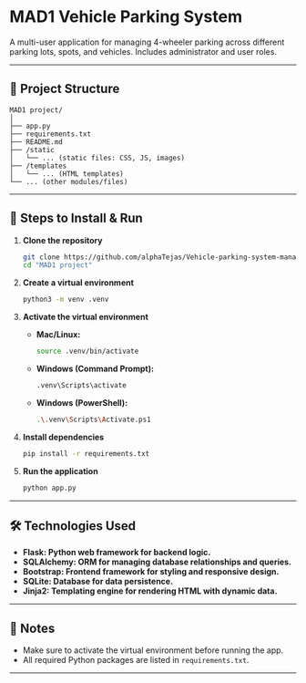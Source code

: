 # MAD1 Vehicle Parking System

A multi-user application for managing 4-wheeler parking across different parking lots, spots, and vehicles. Includes administrator and user roles.

---

## 📁 Project Structure

```
MAD1 project/
│
├── app.py
├── requirements.txt
├── README.md
├── /static
│   └── ... (static files: CSS, JS, images)
├── /templates
│   └── ... (HTML templates)
└── ... (other modules/files)
```

---

## 🚀 Steps to Install & Run

1. **Clone the repository**
   ```bash
   git clone https://github.com/alphaTejas/Vehicle-parking-system-management.git
   cd "MAD1 project"
   ```

2. **Create a virtual environment**
   ```bash
   python3 -m venv .venv
   ```

3. **Activate the virtual environment**
   - **Mac/Linux:**
     ```bash
     source .venv/bin/activate
     ```
   - **Windows (Command Prompt):**
     ```bash
     .venv\Scripts\activate
     ```
   - **Windows (PowerShell):**
     ```bash
     .\.venv\Scripts\Activate.ps1
     ```

4. **Install dependencies**
   ```bash
   pip install -r requirements.txt
   ```

5. **Run the application**
   ```bash
   python app.py
   ```

---

## 🛠️ Technologies Used

- **Flask: Python web framework for backend logic.**
- **SQLAlchemy: ORM for managing database relationships and queries.**
- **Bootstrap: Frontend framework for styling and responsive design.**
- **SQLite: Database for data persistence.**
- **Jinja2: Templating engine for rendering HTML with dynamic data.**

---

## 📄 Notes

- Make sure to activate the virtual environment before running the app.
- All required Python packages are listed in `requirements.txt`.


---
